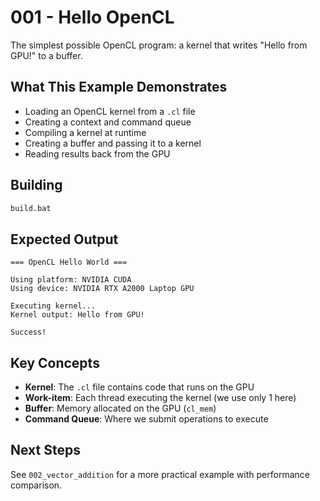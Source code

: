 # 001 - Hello OpenCL

The simplest possible OpenCL program: a kernel that writes "Hello from GPU!" to a buffer.

## What This Example Demonstrates

- Loading an OpenCL kernel from a `.cl` file
- Creating a context and command queue
- Compiling a kernel at runtime
- Creating a buffer and passing it to a kernel
- Reading results back from the GPU

## Building

```cmd
build.bat
```

## Expected Output

```
=== OpenCL Hello World ===

Using platform: NVIDIA CUDA
Using device: NVIDIA RTX A2000 Laptop GPU

Executing kernel...
Kernel output: Hello from GPU!

Success!
```

## Key Concepts

- **Kernel**: The `.cl` file contains code that runs on the GPU
- **Work-item**: Each thread executing the kernel (we use only 1 here)
- **Buffer**: Memory allocated on the GPU (`cl_mem`)
- **Command Queue**: Where we submit operations to execute

## Next Steps

See `002_vector_addition` for a more practical example with performance comparison.
